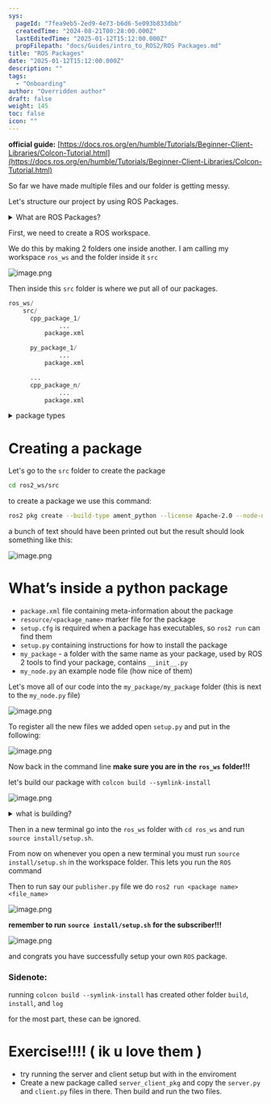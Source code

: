 ```yaml
---
sys:
  pageId: "7fea9eb5-2ed9-4e73-b6d6-5e093b833dbb"
  createdTime: "2024-08-21T00:28:00.000Z"
  lastEditedTime: "2025-01-12T15:12:00.000Z"
  propFilepath: "docs/Guides/intro_to_ROS2/ROS Packages.md"
title: "ROS Packages"
date: "2025-01-12T15:12:00.000Z"
description: ""
tags:
  - "Onboarding"
author: "Overridden author"
draft: false
weight: 145
toc: false
icon: ""
---
```


**official guide:** [https://docs.ros.org/en/humble/Tutorials/Beginner-Client-Libraries/Colcon-Tutorial.html](https://docs.ros.org/en/humble/Tutorials/Beginner-Client-Libraries/Colcon-Tutorial.html)

So far we have made multiple files and our folder is getting messy.

Let's structure our project by using ROS Packages.

<details>

<summary>What are ROS Packages?</summary>

ROS Packages are, as the name implies, packages of code that are highly sharable between ROS developers.

They consist of a folder, `package.xml` file, and source code

```python
      cpp_package_1/
		      ... imagine much code files here ..
          package.xml
```

</details>

First, we need to create a ROS workspace.

We do this by making 2 folders one inside another. I am calling my workspace `ros_ws` and the folder inside it `src`

![image.png](https://prod-files-secure.s3.us-west-2.amazonaws.com/d518164a-d88e-44d1-a4ee-3adb3bd8bce0/70706947-fd18-4537-a67b-e12946812d31/image.png?X-Amz-Algorithm=AWS4-HMAC-SHA256&X-Amz-Content-Sha256=UNSIGNED-PAYLOAD&X-Amz-Credential=ASIAZI2LB4665HS2IAOT%2F20250516%2Fus-west-2%2Fs3%2Faws4_request&X-Amz-Date=20250516T210747Z&X-Amz-Expires=3600&X-Amz-Security-Token=IQoJb3JpZ2luX2VjEJX%2F%2F%2F%2F%2F%2F%2F%2F%2F%2FwEaCXVzLXdlc3QtMiJIMEYCIQDkBuddcEksHQ9eXXKAyxrWHCbrjG1xeKnxqf%2FuQDj6aQIhAJcSPiVRzW%2By0ft0vVT1O5pLds4%2Bob7uS%2Fu8qFrasHijKv8DCE4QABoMNjM3NDIzMTgzODA1IgwAxkdfWZgpQszngHAq3APGwAoImunv4ouYHRH406k%2BeltqM7nu8JLL%2FYJZ737UfbQumuwJElr6Menu6RDKqM1zWtdXgw6zTHVryyd%2BkrtWM1RV3m0pBtQoMvxe1rakEkpQ0kCpPnyxSwdk704z2i6JleRVxQ07OXmnD21rWlaFQ5Bs%2B7Ip2T4M8OudVdibNQgVVNYDSI1q%2Ftp91SJWPEMmvJc0aHf%2FZXG%2FzmxS9uWoGaQW2U6i8xD1w4bB%2FF%2BCphmkSwC5eriuP5AJVNun4Vr6FcRPVuiRh%2B3l%2FEJtpERCf2o6oJpKXRR8FFZnqGpCCaoX22OB2e9puYOpI6fnRsBSq0E0oySoZltc2cKVvTy4nThEurUNcL2j6uYfQ4%2FLJrGK09QP3VU6w71ui8KXHptMNidvwKJBQd46xCTBClpWRHLApxx6L8TmLjWGS%2ByfzvHYmiGA4WmoADv80Q4Kn%2BTEGKEPy4%2BtcfC0xXg2MYXT1yJNsAFc7oGXcZXoPS4NumxRUIWoPmdlDrJhmBIu8P6Fz%2Fjs8GnpjHl4h4aaOwN7GyNQfvYhZOnUJImUV06jAYkY7qZD%2BlgKQzWmBWIrHxJIgcipt4toGeBhh0H1wL8CufHDJ9WGph6kJTrk2Qf35vYQvPwvugH2dEgKADCoxJ7BBjqkAR3ACxvHXMbzs%2FazL6nAqbx%2B6bMRml9%2F6TpxEl5Am2IyMlEmAUOQ6%2BvkTXeNAJMuSXr0vTr4sHOFJeNGkkKdzh%2FXNdc2kUHn3pDQsPtEk43wPbSwClJCU2nkTVYlz8O%2F2g2SwWecQrXfvKSEwCq9D339nDLhIyI80ehk28vxlC2Zw1IZtihTHZlgjd%2Bcb%2FmHDCN3%2BaaCnN1ZqCV%2BKN6hugVs4GfJ&X-Amz-Signature=cc107f6d83981aae5069693f5d1cda116ac001c021a3a158178268ae781d7969&X-Amz-SignedHeaders=host&x-id=GetObject)

Then inside this `src` folder is where we put all of our packages.

```python
ros_ws/
    src/
      cpp_package_1/
		      ...
          package.xml

      py_package_1/
		      ...
          package.xml

      ...
      cpp_package_n/
		      ...
          package.xml

```

<details>

<summary>package types</summary>

packages can be either `C++` or python.

the intern file structure is different for each but for this guide we will stick to creating python packages

</details>

# Creating a package

Let's go to the `src` folder to create the package

```bash
cd ros2_ws/src
```

to create a package we use this command:

```bash
ros2 pkg create --build-type ament_python --license Apache-2.0 --node-name my_node my_package
```

a bunch of text should have been printed out but the result should look something like this:

![image.png](https://prod-files-secure.s3.us-west-2.amazonaws.com/d518164a-d88e-44d1-a4ee-3adb3bd8bce0/e6cf1e3f-8512-4a3e-b131-079f800bf3e8/image.png?X-Amz-Algorithm=AWS4-HMAC-SHA256&X-Amz-Content-Sha256=UNSIGNED-PAYLOAD&X-Amz-Credential=ASIAZI2LB4665HS2IAOT%2F20250516%2Fus-west-2%2Fs3%2Faws4_request&X-Amz-Date=20250516T210747Z&X-Amz-Expires=3600&X-Amz-Security-Token=IQoJb3JpZ2luX2VjEJX%2F%2F%2F%2F%2F%2F%2F%2F%2F%2FwEaCXVzLXdlc3QtMiJIMEYCIQDkBuddcEksHQ9eXXKAyxrWHCbrjG1xeKnxqf%2FuQDj6aQIhAJcSPiVRzW%2By0ft0vVT1O5pLds4%2Bob7uS%2Fu8qFrasHijKv8DCE4QABoMNjM3NDIzMTgzODA1IgwAxkdfWZgpQszngHAq3APGwAoImunv4ouYHRH406k%2BeltqM7nu8JLL%2FYJZ737UfbQumuwJElr6Menu6RDKqM1zWtdXgw6zTHVryyd%2BkrtWM1RV3m0pBtQoMvxe1rakEkpQ0kCpPnyxSwdk704z2i6JleRVxQ07OXmnD21rWlaFQ5Bs%2B7Ip2T4M8OudVdibNQgVVNYDSI1q%2Ftp91SJWPEMmvJc0aHf%2FZXG%2FzmxS9uWoGaQW2U6i8xD1w4bB%2FF%2BCphmkSwC5eriuP5AJVNun4Vr6FcRPVuiRh%2B3l%2FEJtpERCf2o6oJpKXRR8FFZnqGpCCaoX22OB2e9puYOpI6fnRsBSq0E0oySoZltc2cKVvTy4nThEurUNcL2j6uYfQ4%2FLJrGK09QP3VU6w71ui8KXHptMNidvwKJBQd46xCTBClpWRHLApxx6L8TmLjWGS%2ByfzvHYmiGA4WmoADv80Q4Kn%2BTEGKEPy4%2BtcfC0xXg2MYXT1yJNsAFc7oGXcZXoPS4NumxRUIWoPmdlDrJhmBIu8P6Fz%2Fjs8GnpjHl4h4aaOwN7GyNQfvYhZOnUJImUV06jAYkY7qZD%2BlgKQzWmBWIrHxJIgcipt4toGeBhh0H1wL8CufHDJ9WGph6kJTrk2Qf35vYQvPwvugH2dEgKADCoxJ7BBjqkAR3ACxvHXMbzs%2FazL6nAqbx%2B6bMRml9%2F6TpxEl5Am2IyMlEmAUOQ6%2BvkTXeNAJMuSXr0vTr4sHOFJeNGkkKdzh%2FXNdc2kUHn3pDQsPtEk43wPbSwClJCU2nkTVYlz8O%2F2g2SwWecQrXfvKSEwCq9D339nDLhIyI80ehk28vxlC2Zw1IZtihTHZlgjd%2Bcb%2FmHDCN3%2BaaCnN1ZqCV%2BKN6hugVs4GfJ&X-Amz-Signature=d52c8ecc5be0ee414491a6edb7383c8012f04541dea81ae051fb288381e59ac5&X-Amz-SignedHeaders=host&x-id=GetObject)

# What’s inside a python package

- `package.xml` file containing meta-information about the package
- `resource/<package_name>` marker file for the package
- `setup.cfg` is required when a package has executables, so `ros2 run` can find them
- `setup.py` containing instructions for how to install the package
- `my_package` - a folder with the same name as your package, used by ROS 2 tools to find your package, contains `__init__.py`
- `my_node.py` an example node file (how nice of them)

Let's move all of our code into the `my_package/my_package` folder (this is next to the `my_node.py` file)

![image.png](https://prod-files-secure.s3.us-west-2.amazonaws.com/d518164a-d88e-44d1-a4ee-3adb3bd8bce0/9ce58f11-0da9-4d3e-b86d-506a9685d378/image.png?X-Amz-Algorithm=AWS4-HMAC-SHA256&X-Amz-Content-Sha256=UNSIGNED-PAYLOAD&X-Amz-Credential=ASIAZI2LB4665HS2IAOT%2F20250516%2Fus-west-2%2Fs3%2Faws4_request&X-Amz-Date=20250516T210747Z&X-Amz-Expires=3600&X-Amz-Security-Token=IQoJb3JpZ2luX2VjEJX%2F%2F%2F%2F%2F%2F%2F%2F%2F%2FwEaCXVzLXdlc3QtMiJIMEYCIQDkBuddcEksHQ9eXXKAyxrWHCbrjG1xeKnxqf%2FuQDj6aQIhAJcSPiVRzW%2By0ft0vVT1O5pLds4%2Bob7uS%2Fu8qFrasHijKv8DCE4QABoMNjM3NDIzMTgzODA1IgwAxkdfWZgpQszngHAq3APGwAoImunv4ouYHRH406k%2BeltqM7nu8JLL%2FYJZ737UfbQumuwJElr6Menu6RDKqM1zWtdXgw6zTHVryyd%2BkrtWM1RV3m0pBtQoMvxe1rakEkpQ0kCpPnyxSwdk704z2i6JleRVxQ07OXmnD21rWlaFQ5Bs%2B7Ip2T4M8OudVdibNQgVVNYDSI1q%2Ftp91SJWPEMmvJc0aHf%2FZXG%2FzmxS9uWoGaQW2U6i8xD1w4bB%2FF%2BCphmkSwC5eriuP5AJVNun4Vr6FcRPVuiRh%2B3l%2FEJtpERCf2o6oJpKXRR8FFZnqGpCCaoX22OB2e9puYOpI6fnRsBSq0E0oySoZltc2cKVvTy4nThEurUNcL2j6uYfQ4%2FLJrGK09QP3VU6w71ui8KXHptMNidvwKJBQd46xCTBClpWRHLApxx6L8TmLjWGS%2ByfzvHYmiGA4WmoADv80Q4Kn%2BTEGKEPy4%2BtcfC0xXg2MYXT1yJNsAFc7oGXcZXoPS4NumxRUIWoPmdlDrJhmBIu8P6Fz%2Fjs8GnpjHl4h4aaOwN7GyNQfvYhZOnUJImUV06jAYkY7qZD%2BlgKQzWmBWIrHxJIgcipt4toGeBhh0H1wL8CufHDJ9WGph6kJTrk2Qf35vYQvPwvugH2dEgKADCoxJ7BBjqkAR3ACxvHXMbzs%2FazL6nAqbx%2B6bMRml9%2F6TpxEl5Am2IyMlEmAUOQ6%2BvkTXeNAJMuSXr0vTr4sHOFJeNGkkKdzh%2FXNdc2kUHn3pDQsPtEk43wPbSwClJCU2nkTVYlz8O%2F2g2SwWecQrXfvKSEwCq9D339nDLhIyI80ehk28vxlC2Zw1IZtihTHZlgjd%2Bcb%2FmHDCN3%2BaaCnN1ZqCV%2BKN6hugVs4GfJ&X-Amz-Signature=042b905abb6ae00da590b5dc554a1e56d29544bee5ef6433d39f027c13be17e1&X-Amz-SignedHeaders=host&x-id=GetObject)

To register all the new files we added open `setup.py` and put in the following:

![image.png](https://prod-files-secure.s3.us-west-2.amazonaws.com/d518164a-d88e-44d1-a4ee-3adb3bd8bce0/1cd7c262-4cae-4496-9d75-c178537d24a2/image.png?X-Amz-Algorithm=AWS4-HMAC-SHA256&X-Amz-Content-Sha256=UNSIGNED-PAYLOAD&X-Amz-Credential=ASIAZI2LB4665HS2IAOT%2F20250516%2Fus-west-2%2Fs3%2Faws4_request&X-Amz-Date=20250516T210747Z&X-Amz-Expires=3600&X-Amz-Security-Token=IQoJb3JpZ2luX2VjEJX%2F%2F%2F%2F%2F%2F%2F%2F%2F%2FwEaCXVzLXdlc3QtMiJIMEYCIQDkBuddcEksHQ9eXXKAyxrWHCbrjG1xeKnxqf%2FuQDj6aQIhAJcSPiVRzW%2By0ft0vVT1O5pLds4%2Bob7uS%2Fu8qFrasHijKv8DCE4QABoMNjM3NDIzMTgzODA1IgwAxkdfWZgpQszngHAq3APGwAoImunv4ouYHRH406k%2BeltqM7nu8JLL%2FYJZ737UfbQumuwJElr6Menu6RDKqM1zWtdXgw6zTHVryyd%2BkrtWM1RV3m0pBtQoMvxe1rakEkpQ0kCpPnyxSwdk704z2i6JleRVxQ07OXmnD21rWlaFQ5Bs%2B7Ip2T4M8OudVdibNQgVVNYDSI1q%2Ftp91SJWPEMmvJc0aHf%2FZXG%2FzmxS9uWoGaQW2U6i8xD1w4bB%2FF%2BCphmkSwC5eriuP5AJVNun4Vr6FcRPVuiRh%2B3l%2FEJtpERCf2o6oJpKXRR8FFZnqGpCCaoX22OB2e9puYOpI6fnRsBSq0E0oySoZltc2cKVvTy4nThEurUNcL2j6uYfQ4%2FLJrGK09QP3VU6w71ui8KXHptMNidvwKJBQd46xCTBClpWRHLApxx6L8TmLjWGS%2ByfzvHYmiGA4WmoADv80Q4Kn%2BTEGKEPy4%2BtcfC0xXg2MYXT1yJNsAFc7oGXcZXoPS4NumxRUIWoPmdlDrJhmBIu8P6Fz%2Fjs8GnpjHl4h4aaOwN7GyNQfvYhZOnUJImUV06jAYkY7qZD%2BlgKQzWmBWIrHxJIgcipt4toGeBhh0H1wL8CufHDJ9WGph6kJTrk2Qf35vYQvPwvugH2dEgKADCoxJ7BBjqkAR3ACxvHXMbzs%2FazL6nAqbx%2B6bMRml9%2F6TpxEl5Am2IyMlEmAUOQ6%2BvkTXeNAJMuSXr0vTr4sHOFJeNGkkKdzh%2FXNdc2kUHn3pDQsPtEk43wPbSwClJCU2nkTVYlz8O%2F2g2SwWecQrXfvKSEwCq9D339nDLhIyI80ehk28vxlC2Zw1IZtihTHZlgjd%2Bcb%2FmHDCN3%2BaaCnN1ZqCV%2BKN6hugVs4GfJ&X-Amz-Signature=350040bbba9b3c783d1b432d98fec1b4161af460f7d441c91d3d0af5f210388b&X-Amz-SignedHeaders=host&x-id=GetObject)

Now back in the command line **make sure you are in the** **`ros_ws`** **folder!!!**

let's build our package with `colcon build --symlink-install`

![image.png](https://prod-files-secure.s3.us-west-2.amazonaws.com/d518164a-d88e-44d1-a4ee-3adb3bd8bce0/2f2a0d27-b173-48fd-b189-5f5c0ce65619/image.png?X-Amz-Algorithm=AWS4-HMAC-SHA256&X-Amz-Content-Sha256=UNSIGNED-PAYLOAD&X-Amz-Credential=ASIAZI2LB4665HS2IAOT%2F20250516%2Fus-west-2%2Fs3%2Faws4_request&X-Amz-Date=20250516T210747Z&X-Amz-Expires=3600&X-Amz-Security-Token=IQoJb3JpZ2luX2VjEJX%2F%2F%2F%2F%2F%2F%2F%2F%2F%2FwEaCXVzLXdlc3QtMiJIMEYCIQDkBuddcEksHQ9eXXKAyxrWHCbrjG1xeKnxqf%2FuQDj6aQIhAJcSPiVRzW%2By0ft0vVT1O5pLds4%2Bob7uS%2Fu8qFrasHijKv8DCE4QABoMNjM3NDIzMTgzODA1IgwAxkdfWZgpQszngHAq3APGwAoImunv4ouYHRH406k%2BeltqM7nu8JLL%2FYJZ737UfbQumuwJElr6Menu6RDKqM1zWtdXgw6zTHVryyd%2BkrtWM1RV3m0pBtQoMvxe1rakEkpQ0kCpPnyxSwdk704z2i6JleRVxQ07OXmnD21rWlaFQ5Bs%2B7Ip2T4M8OudVdibNQgVVNYDSI1q%2Ftp91SJWPEMmvJc0aHf%2FZXG%2FzmxS9uWoGaQW2U6i8xD1w4bB%2FF%2BCphmkSwC5eriuP5AJVNun4Vr6FcRPVuiRh%2B3l%2FEJtpERCf2o6oJpKXRR8FFZnqGpCCaoX22OB2e9puYOpI6fnRsBSq0E0oySoZltc2cKVvTy4nThEurUNcL2j6uYfQ4%2FLJrGK09QP3VU6w71ui8KXHptMNidvwKJBQd46xCTBClpWRHLApxx6L8TmLjWGS%2ByfzvHYmiGA4WmoADv80Q4Kn%2BTEGKEPy4%2BtcfC0xXg2MYXT1yJNsAFc7oGXcZXoPS4NumxRUIWoPmdlDrJhmBIu8P6Fz%2Fjs8GnpjHl4h4aaOwN7GyNQfvYhZOnUJImUV06jAYkY7qZD%2BlgKQzWmBWIrHxJIgcipt4toGeBhh0H1wL8CufHDJ9WGph6kJTrk2Qf35vYQvPwvugH2dEgKADCoxJ7BBjqkAR3ACxvHXMbzs%2FazL6nAqbx%2B6bMRml9%2F6TpxEl5Am2IyMlEmAUOQ6%2BvkTXeNAJMuSXr0vTr4sHOFJeNGkkKdzh%2FXNdc2kUHn3pDQsPtEk43wPbSwClJCU2nkTVYlz8O%2F2g2SwWecQrXfvKSEwCq9D339nDLhIyI80ehk28vxlC2Zw1IZtihTHZlgjd%2Bcb%2FmHDCN3%2BaaCnN1ZqCV%2BKN6hugVs4GfJ&X-Amz-Signature=be77952e6646f0801d3f9d6acd0afe8e87e93dd1141c84780d90d4f8f0599c79&X-Amz-SignedHeaders=host&x-id=GetObject)

<details>

<summary>what is building?</summary>

if you are a CS major at Rose-Hulman you will learn the answer to this in CSSE132

but TLDR; is it combines all the code files into one program that can be run easily 

</details>

Then in a new terminal go into the `ros_ws` folder with `cd ros_ws` and run `source install/setup.sh`. 

From now on whenever you open a new terminal you must run `source install/setup.sh` in the workspace folder. This lets you run the `ROS` command

Then to run say our `publisher.py` file we do `ros2 run <package name> <file_name>`

![image.png](https://prod-files-secure.s3.us-west-2.amazonaws.com/d518164a-d88e-44d1-a4ee-3adb3bd8bce0/4f4b1219-3a44-4632-aa0a-ce3471699f59/image.png?X-Amz-Algorithm=AWS4-HMAC-SHA256&X-Amz-Content-Sha256=UNSIGNED-PAYLOAD&X-Amz-Credential=ASIAZI2LB4665HS2IAOT%2F20250516%2Fus-west-2%2Fs3%2Faws4_request&X-Amz-Date=20250516T210747Z&X-Amz-Expires=3600&X-Amz-Security-Token=IQoJb3JpZ2luX2VjEJX%2F%2F%2F%2F%2F%2F%2F%2F%2F%2FwEaCXVzLXdlc3QtMiJIMEYCIQDkBuddcEksHQ9eXXKAyxrWHCbrjG1xeKnxqf%2FuQDj6aQIhAJcSPiVRzW%2By0ft0vVT1O5pLds4%2Bob7uS%2Fu8qFrasHijKv8DCE4QABoMNjM3NDIzMTgzODA1IgwAxkdfWZgpQszngHAq3APGwAoImunv4ouYHRH406k%2BeltqM7nu8JLL%2FYJZ737UfbQumuwJElr6Menu6RDKqM1zWtdXgw6zTHVryyd%2BkrtWM1RV3m0pBtQoMvxe1rakEkpQ0kCpPnyxSwdk704z2i6JleRVxQ07OXmnD21rWlaFQ5Bs%2B7Ip2T4M8OudVdibNQgVVNYDSI1q%2Ftp91SJWPEMmvJc0aHf%2FZXG%2FzmxS9uWoGaQW2U6i8xD1w4bB%2FF%2BCphmkSwC5eriuP5AJVNun4Vr6FcRPVuiRh%2B3l%2FEJtpERCf2o6oJpKXRR8FFZnqGpCCaoX22OB2e9puYOpI6fnRsBSq0E0oySoZltc2cKVvTy4nThEurUNcL2j6uYfQ4%2FLJrGK09QP3VU6w71ui8KXHptMNidvwKJBQd46xCTBClpWRHLApxx6L8TmLjWGS%2ByfzvHYmiGA4WmoADv80Q4Kn%2BTEGKEPy4%2BtcfC0xXg2MYXT1yJNsAFc7oGXcZXoPS4NumxRUIWoPmdlDrJhmBIu8P6Fz%2Fjs8GnpjHl4h4aaOwN7GyNQfvYhZOnUJImUV06jAYkY7qZD%2BlgKQzWmBWIrHxJIgcipt4toGeBhh0H1wL8CufHDJ9WGph6kJTrk2Qf35vYQvPwvugH2dEgKADCoxJ7BBjqkAR3ACxvHXMbzs%2FazL6nAqbx%2B6bMRml9%2F6TpxEl5Am2IyMlEmAUOQ6%2BvkTXeNAJMuSXr0vTr4sHOFJeNGkkKdzh%2FXNdc2kUHn3pDQsPtEk43wPbSwClJCU2nkTVYlz8O%2F2g2SwWecQrXfvKSEwCq9D339nDLhIyI80ehk28vxlC2Zw1IZtihTHZlgjd%2Bcb%2FmHDCN3%2BaaCnN1ZqCV%2BKN6hugVs4GfJ&X-Amz-Signature=dfbf70466047792ace22f151413926c84116e59ee7becbc87c92c32bdcf52fe4&X-Amz-SignedHeaders=host&x-id=GetObject)

**remember to run** **`source install/setup.sh`** **for the subscriber!!!**

![image.png](https://prod-files-secure.s3.us-west-2.amazonaws.com/d518164a-d88e-44d1-a4ee-3adb3bd8bce0/02121119-dad4-49ec-8356-c956108b4243/image.png?X-Amz-Algorithm=AWS4-HMAC-SHA256&X-Amz-Content-Sha256=UNSIGNED-PAYLOAD&X-Amz-Credential=ASIAZI2LB4665HS2IAOT%2F20250516%2Fus-west-2%2Fs3%2Faws4_request&X-Amz-Date=20250516T210747Z&X-Amz-Expires=3600&X-Amz-Security-Token=IQoJb3JpZ2luX2VjEJX%2F%2F%2F%2F%2F%2F%2F%2F%2F%2FwEaCXVzLXdlc3QtMiJIMEYCIQDkBuddcEksHQ9eXXKAyxrWHCbrjG1xeKnxqf%2FuQDj6aQIhAJcSPiVRzW%2By0ft0vVT1O5pLds4%2Bob7uS%2Fu8qFrasHijKv8DCE4QABoMNjM3NDIzMTgzODA1IgwAxkdfWZgpQszngHAq3APGwAoImunv4ouYHRH406k%2BeltqM7nu8JLL%2FYJZ737UfbQumuwJElr6Menu6RDKqM1zWtdXgw6zTHVryyd%2BkrtWM1RV3m0pBtQoMvxe1rakEkpQ0kCpPnyxSwdk704z2i6JleRVxQ07OXmnD21rWlaFQ5Bs%2B7Ip2T4M8OudVdibNQgVVNYDSI1q%2Ftp91SJWPEMmvJc0aHf%2FZXG%2FzmxS9uWoGaQW2U6i8xD1w4bB%2FF%2BCphmkSwC5eriuP5AJVNun4Vr6FcRPVuiRh%2B3l%2FEJtpERCf2o6oJpKXRR8FFZnqGpCCaoX22OB2e9puYOpI6fnRsBSq0E0oySoZltc2cKVvTy4nThEurUNcL2j6uYfQ4%2FLJrGK09QP3VU6w71ui8KXHptMNidvwKJBQd46xCTBClpWRHLApxx6L8TmLjWGS%2ByfzvHYmiGA4WmoADv80Q4Kn%2BTEGKEPy4%2BtcfC0xXg2MYXT1yJNsAFc7oGXcZXoPS4NumxRUIWoPmdlDrJhmBIu8P6Fz%2Fjs8GnpjHl4h4aaOwN7GyNQfvYhZOnUJImUV06jAYkY7qZD%2BlgKQzWmBWIrHxJIgcipt4toGeBhh0H1wL8CufHDJ9WGph6kJTrk2Qf35vYQvPwvugH2dEgKADCoxJ7BBjqkAR3ACxvHXMbzs%2FazL6nAqbx%2B6bMRml9%2F6TpxEl5Am2IyMlEmAUOQ6%2BvkTXeNAJMuSXr0vTr4sHOFJeNGkkKdzh%2FXNdc2kUHn3pDQsPtEk43wPbSwClJCU2nkTVYlz8O%2F2g2SwWecQrXfvKSEwCq9D339nDLhIyI80ehk28vxlC2Zw1IZtihTHZlgjd%2Bcb%2FmHDCN3%2BaaCnN1ZqCV%2BKN6hugVs4GfJ&X-Amz-Signature=9255a8c2e6d2b38fbe6003f0192b0a4257a3ba0feb3648b74a900d8d42e08b10&X-Amz-SignedHeaders=host&x-id=GetObject)

and congrats you have successfully setup your own `ROS` package.

### Sidenote:

running `colcon build --symlink-install` has created other folder `build`, `install`, and `log`

for the most part, these can be ignored.

# Exercise!!!! ( ik u love them )

- try running the server and client setup but with in the enviroment
- Create a new package called `server_client_pkg` and copy the `server.py` and `client.py` files in there. Then build and run the two files.
